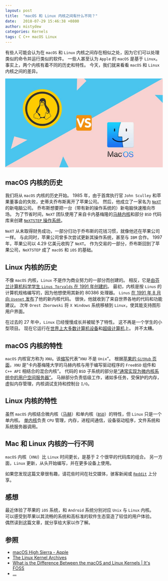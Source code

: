 ```yaml
---
layout: post
title:  "macOS 和 Linux 内核之间有什么不同？"
date:   2018-07-29 15:46:38 +0800
author: mistydew
categories: Kernels
tags: C C++ macOS Linux
---
```


有些人可能会认为在 `macOS` 和 `Linux` 内核之间存在相似之处，因为它们可以处理类似的命令并运行类似的软件。
一些人甚至认为 `Apple` 的 `macOS` 是基于 `Linux`。事实上，两个内核有着不同的历史和特性。
今天，我们就来看看 `macOS` 和 `Linux` 内核之间的差异。

![macos-vs-linux-kernels](/images/20180729/macos-vs-linux-kernels.jpeg)

## macOS 内核的历史

我们将从 `macOS` 内核的历史开始。
1985 年，由于首席执行官 `John Sculley` 和苹果董事会的失败，史蒂夫乔布斯离开了苹果公司。
然后，他成立了一家名为 [`NeXT`](https://en.wikipedia.org/wiki/NeXT) 的新电脑公司。
乔布斯想要把一台（带有新的操作系统的）新电脑快速推向市场。
为了节省时间，`NeXT` 团队使用了来自卡内基梅隆的[马赫内核](https://en.wikipedia.org/wiki/Mach_(kernel))和部分 `BSD` 代码库来创建 [`NeXTSTEP` 操作系统](https://en.wikipedia.org/wiki/NeXTSTEP)。

`NeXT` 从未取得财务成功，一部分归功于乔布斯的花钱习惯，就像他还在苹果公司一样。
与此同时，苹果公司曾多次尝试更新其操作系统，甚至与 `IBM` 合作。
1997 年，苹果公司以 4.29 亿美元收购了 `NeXT`。
作为交易的一部分，乔布斯回到了苹果公司，`NeXTSTEP` 成了 `macOS` 和 `iOS` 的基础。

## Linux 内核的历史

不像 `macOS` 内核，`Linux` 不是作为商业努力的一部分而创建的。
相反，它是[由芬兰计算机科学学生 `Linus Torvalds` 在 1991 年创建的](https://www.cs.cmu.edu/~awb/linux.history.html)。
最初，内核是按 `Linus` 的计算机规格编写的，因为他想使用其新的 80386 处理器。
`Linus` [在 1991 年 8 月向 `Usenet` 发布](https://groups.google.com/forum/#!original/comp.os.minix/dlNtH7RRrGA/SwRavCzVE7gJ)了他的新内核代码。
很快，他就收到了来自世界各地的代码和功能建议。
次年 `Orest Zborowski` 将 `X Windows` 系统移植到 `Linux`，使其能支持图形用户界面。

在过去的 27 年中，`Linux` 已经慢慢成长并被赋予了特性。
这不再是一个学生的小型项目。
现在它运行在[世界上](https://www.zdnet.com/article/sorry-windows-android-is-now-the-most-popular-end-user-operating-system)[大多数计算机设备](https://www.linuxinsider.com/story/31855.html)和[超级计算机](https://itsfoss.com/linux-supercomputers-2017)上。
并不太糟。

## macOS 内核的特性

`macOS` 内核官方称为 `XNU`。该[缩写](https://github.com/apple/darwin-xnu)代表“`XNU` 不是 `Unix`”。
根据[苹果的 `GitHub` 页面](https://github.com/apple/darwin-xnu)，`XNU` 是“卡内基梅隆大学的马赫内核与用于编写驱动程序的 `FreeBSD` 组件和 `C++ API` 相结合的混合内核”。
代码的 `BSD` 子系统的部分是[“通常实现为微内核系统中的用户空间服务器”](http://osxbook.com/book/bonus/ancient/whatismacosx/arch_xnu.html)。
马赫部分负责低级工作，诸如多任务，受保护的内存，虚拟内存管理，内核调试支持和控制台 `I/O`。

## Linux 内核的特性

虽然 `macOS` 内核结合微内核（[马赫](https://en.wikipedia.org/wiki/Mach_(kernel))）和单内核（[`BSD`](https://en.wikipedia.org/wiki/FreeBSD)）的特性，但 `Linux` 只是一个单内核。
[单内核](https://www.howtogeek.com/howto/31632/what-is-the-linux-kernel-and-what-does-it-do)负责 `CPU` 管理，内存，进程间通信，设备驱动程序，文件系统和系统服务器调用。

## Mac 和 Linux 内核的一行不同

`macOS` 内核（`XNU`）比 `Linux` 时间更长，是基于 2 个很早的代码库的组合。
另一方面，`Linux` 更新，从头开始编写，并在更多设备上使用。

如果您发现这篇文章很有趣，请花些时间在社交媒体，骇客新闻或 [`Reddit`](http://reddit.com/r/linuxusersgroup) 上分享。

## 感想

最近体验了苹果的 `iOS` 系统，和 `Android` 系统分别对应 `Unix` 与 `Linux` 内核。<br>
可以感受到苹果以其流畅的系统和高标准的软件生态营造了较佳的用户体验。<br>
偶然读到这篇文章，就分享给大家以作了解。

## 参照
* [macOS High Sierra - Apple](https://www.apple.com/macos/high-sierra)
* [The Linux Kernel Archives](https://www.kernel.org)
* [What is the Difference Between the macOS and Linux Kernels \| It's FOSS](https://itsfoss.com/mac-linux-difference)
* [...](https://github.com/mistydew)
